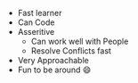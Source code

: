 - Fast learner
- Can Code
- Asseritive
   - Can work well with People
   - Resolve Conflicts fast
- Very Approachable
- Fun to be around 😄
